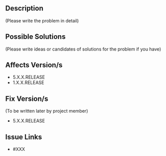 ## Description
(Please write the problem in detail)

## Possible Solutions
(Please write ideas or candidates of solutions for the problem if you have)

## Affects Version/s
- 5.X.X.RELEASE
- 1.X.X.RELEASE

## Fix Version/s
(To be written later by project member)
- 5.X.X.RELEASE

## Issue Links
- #XXX
